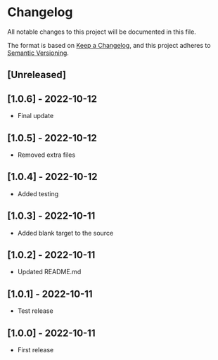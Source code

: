 # Changelog
All notable changes to this project will be documented in this file.

The format is based on [Keep a Changelog](https://keepachangelog.com/en/1.0.0/),
and this project adheres to [Semantic Versioning](https://semver.org/spec/v2.0.0.html).

## [Unreleased]

## [1.0.6] - 2022-10-12
- Final update

## [1.0.5] - 2022-10-12
- Removed extra files

## [1.0.4] - 2022-10-12
- Added testing

## [1.0.3] - 2022-10-11
- Added blank target to the source

## [1.0.2] - 2022-10-11
- Updated README.md

## [1.0.1] - 2022-10-11
- Test release

## [1.0.0] - 2022-10-11
- First release
